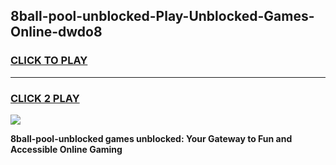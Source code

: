 
## 8ball-pool-unblocked-Play-Unblocked-Games-Online-dwdo8
<h3>
<a href="https://premium76.site?title=8ball-pool-unblocked&ref=25A">CLICK TO PLAY</a></h3>
<hr>

<h3>
<a href="https://premium76.site?title=8ball-pool-unblocked&ref=25A">CLICK 2 PLAY</a>
  
</h3>

<a href="https://premium76.site?title=8ball-pool-unblocked&ref=25A"><img src="https://clearcache.store/games.png"></a>


**8ball-pool-unblocked games unblocked: Your Gateway to Fun and Accessible Online Gaming**
